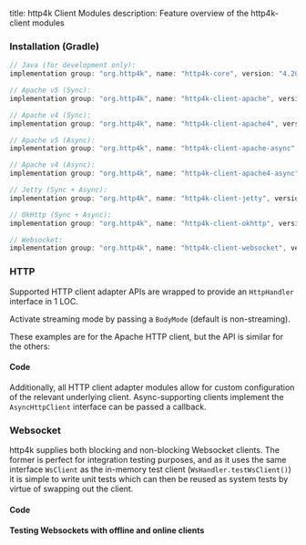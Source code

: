 title: http4k Client Modules
description: Feature overview of the http4k-client modules

### Installation (Gradle)

```groovy
// Java (for development only):
implementation group: "org.http4k", name: "http4k-core", version: "4.20.0.0"

// Apache v5 (Sync): 
implementation group: "org.http4k", name: "http4k-client-apache", version: "4.20.0.0"

// Apache v4 (Sync): 
implementation group: "org.http4k", name: "http4k-client-apache4", version: "4.20.0.0"

// Apache v5 (Async): 
implementation group: "org.http4k", name: "http4k-client-apache-async", version: "4.20.0.0"

// Apache v4 (Async): 
implementation group: "org.http4k", name: "http4k-client-apache4-async", version: "4.20.0.0"

// Jetty (Sync + Async): 
implementation group: "org.http4k", name: "http4k-client-jetty", version: "4.20.0.0"

// OkHttp (Sync + Async): 
implementation group: "org.http4k", name: "http4k-client-okhttp", version: "4.20.0.0"

// Websocket: 
implementation group: "org.http4k", name: "http4k-client-websocket", version: "4.20.0.0"
```

### HTTP
Supported HTTP client adapter APIs are wrapped to provide an `HttpHandler` interface in 1 LOC.

Activate streaming mode by passing a `BodyMode` (default is non-streaming).

These examples are for the Apache HTTP client, but the API is similar for the others:

#### Code [<img class="octocat"/>](https://github.com/http4k/http4k/blob/master/src/docs/guide/reference/clients/example_http.kt)

<script src="https://gist-it.appspot.com/https://github.com/http4k/http4k/blob/master/src/docs/guide/reference/clients/example_http.kt"></script>

Additionally, all HTTP client adapter modules allow for custom configuration of the relevant underlying client. Async-supporting clients implement the `AsyncHttpClient` interface can be passed a callback.

### Websocket
http4k supplies both blocking and non-blocking Websocket clients. The former is perfect for integration testing purposes, and as it uses the same interface `WsClient` as the in-memory test client (`WsHandler.testWsClient()`) it is simple to write unit tests which can then be reused as system tests by virtue of swapping out the client.

#### Code [<img class="octocat"/>](https://github.com/http4k/http4k/blob/master/src/docs/guide/reference/clients/example_websocket.kt)

<script src="https://gist-it.appspot.com/https://github.com/http4k/http4k/blob/master/src/docs/guide/reference/clients/example_websocket.kt"></script>

#### Testing Websockets with offline and online clients [<img class="octocat"/>](https://github.com/http4k/http4k/blob/master/src/docs/guide/reference/clients/TestingWebsockets.kt)

<script src="https://gist-it.appspot.com/https://github.com/http4k/http4k/blob/master/src/docs/guide/reference/clients/TestingWebsockets.kt"></script>

